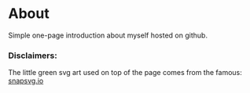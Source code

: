 # About
Simple one-page introduction about myself hosted on github.

### Disclaimers:
The little green svg art used on top of the page comes from the famous: [snapsvg.io](http://snapsvg.io/assets/images/background_2.svg)

